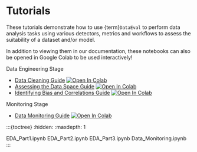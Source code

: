 # Tutorials


These tutorials demonstrate how to use {term}`DataEval` to perform data analysis tasks using
various detectors, metrics and workflows to assess the suitability of a dataset and/or model.

In addition to viewing them in our documentation, these notebooks can also be opened in Google Colab to be used interactively!

Data Engineering Stage
- [Data Cleaning Guide](EDA_Part1) [![Open In Colab][colab-badge]][eda-colab]
- [Assessing the Data Space Guide](EDA_Part2) [![Open In Colab][colab-badge]][dataspace-colab]
- [Identifying Bias and Correlations Guide](EDA_Part3) [![Open In Colab][colab-badge]][bias-colab]

Monitoring Stage
- [Data Monitoring Guide](Data_Monitoring.ipynb) [![Open In Colab][colab-badge]][monitoring-colab]

:::{toctree}
:hidden:
:maxdepth: 1

EDA_Part1.ipynb
EDA_Part2.ipynb
EDA_Part3.ipynb
Data_Monitoring.ipynb
:::

[colab-badge]: https://colab.research.google.com/assets/colab-badge.svg
[eda-colab]: https://colab.research.google.com/github/aria-ml/dataeval/blob/v0.72.2/docs/tutorials/EDA_Part1.ipynb
[dataspace-colab]: https://colab.research.google.com/github/aria-ml/dataeval/blob/v0.72.2/docs/tutorials/EDA_Part2.ipynb
[bias-colab]: https://colab.research.google.com/github/aria-ml/dataeval/blob/v0.72.2/docs/tutorials/EDA_Part3.ipynb
[monitoring-colab]: https://colab.research.google.com/github/aria-ml/dataeval/blob/v0.72.2/docs/tutorials/Data_Monitoring.ipynb
